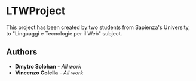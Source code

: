 # LTWProject

This project has been created by two students from Sapienza's University, to "Linguaggi e Tecnologie per il Web" subject.

## Authors

* **Dmytro Solohan** - *All work*
* **Vincenzo Colella** - *All work*